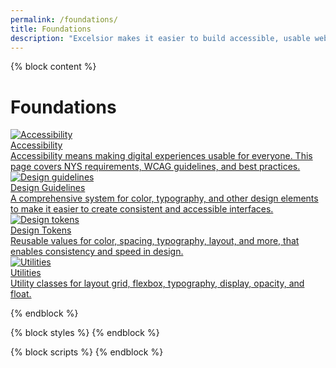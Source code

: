 ```yaml
---
permalink: /foundations/
title: Foundations
description: "Excelsior makes it easier to build accessible, usable websites for New York State."
---
```


{% block content %}

<h1>Foundations</h1>

<section class="nys-grid-row nys-grid-gap">
  <div class="nys-tablet:nys-grid-col-4 nys-display-flex">
    <a class="card nys-flex-fill" href="{{ site.url | url }}/foundations/accessibility">
      <div class="card__inner">
        <div class="card__media">
          <img src="{{ site.url | url }}/assets/img/components/placeholder.svg" alt="Accessibility"></div>
        <div class="card__title">Accessibility</div>
        <div class="card__desc">Accessibility means making digital experiences usable for everyone. This page covers NYS requirements, WCAG guidelines, and best practices.</div>
      </div>
    </a>
  </div>
  <div class="nys-tablet:nys-grid-col-4 nys-display-flex">
    <a class="card nys-flex-fill" href="{{ site.url | url}}/foundations/design-guidelines">
      <div class="card__inner">
        <div class="card__media">
          <img src="../assets/img/components/placeholder.svg" alt="Design guidelines"></div>
        <div class="card__title">Design Guidelines</div>
        <div class="card__desc">A comprehensive system for color, typography, and other design elements to make it easier to create consistent and accessible interfaces.</div>
      </div>
    </a>
  </div>
  <div class="nys-tablet:nys-grid-col-4 nys-display-flex">
    <a class="card nys-flex-fill" href="{{ site.url | url}}/foundations/design-tokens">
      <div class="card__inner">
        <div class="card__media">
          <img src="../assets/img/components/placeholder.svg" alt="Design tokens"></div>
        <div class="card__title">Design Tokens</div>
        <div class="card__desc">Reusable values for color, spacing, typography, layout, and more, that enables consistency and speed in design.</div>
      </div>
    </a>
  </div>
  <div class="nys-tablet:nys-grid-col-4 nys-display-flex">
    <a class="card nys-flex-fill" href="{{ site.url | url}}/foundations/utilities">
      <div class="card__inner">
        <div class="card__media">
          <img src="../assets/img/components/placeholder.svg" alt="Utilities"></div>
        <div class="card__title">Utilities</div>
        <div class="card__desc">Utility classes for layout grid, flexbox, typography, display, opacity, and float.</div>
      </div>
    </a>
  </div>
</section>

{% endblock %}

{% block styles %}
{% endblock %}

{% block scripts %}
{% endblock %}